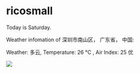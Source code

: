 # ricosmall

Today is Saturday.

Weather infomation of 深圳市南山区， 广东省， 中国: 

Weather: 多云, Temperature: 26 ℃ , Air Index: 25 优

<img src="https://github-readme-stats.vercel.app/api?username=ricosmall&show_icons=true" />
